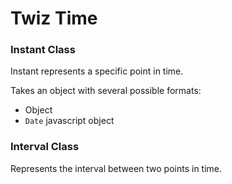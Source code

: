 # Twiz Time

### Instant Class

Instant represents a specific point in time.

Takes an object with several possible formats:

* Object
* `Date` javascript object

### Interval Class

Represents the interval between two points in time.